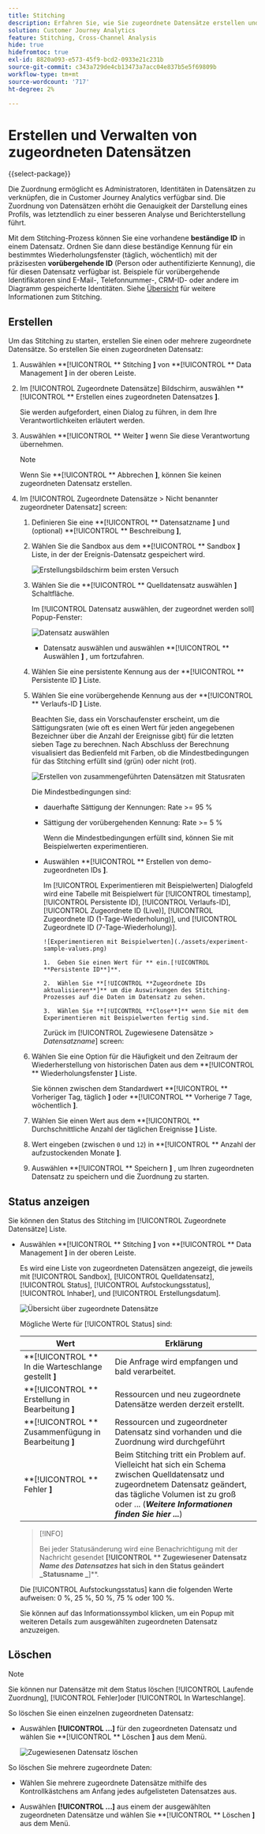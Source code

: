 ```yaml
---
title: Stitching
description: Erfahren Sie, wie Sie zugeordnete Datensätze erstellen und verwalten
solution: Customer Journey Analytics
feature: Stitching, Cross-Channel Analysis
hide: true
hidefromtoc: true
exl-id: 8820a093-e573-45f9-bcd2-0933e21c231b
source-git-commit: c343a729de4cb13473a7acc04e837b5e5f69809b
workflow-type: tm+mt
source-wordcount: '717'
ht-degree: 2%

---
```


# Erstellen und Verwalten von zugeordneten Datensätzen

{{select-package}}

Die Zuordnung ermöglicht es Administratoren, Identitäten in Datensätzen zu verknüpfen, die in Customer Journey Analytics verfügbar sind. Die Zuordnung von Datensätzen erhöht die Genauigkeit der Darstellung eines Profils, was letztendlich zu einer besseren Analyse und Berichterstellung führt.

Mit dem Stitching-Prozess können Sie eine vorhandene **beständige ID** in einem Datensatz. Ordnen Sie dann diese beständige Kennung für ein bestimmtes Wiederholungsfenster (täglich, wöchentlich) mit der präzisesten **vorübergehende ID** (Person oder authentifizierte Kennung), die für diesen Datensatz verfügbar ist. Beispiele für vorübergehende Identifikatoren sind E-Mail-, Telefonnummer-, CRM-ID- oder andere im Diagramm gespeicherte Identitäten. Siehe [Übersicht](overview.md) für weitere Informationen zum Stitching.

## Erstellen

Um das Stitching zu starten, erstellen Sie einen oder mehrere zugeordnete Datensätze. So erstellen Sie einen zugeordneten Datensatz:

1. Auswählen **[!UICONTROL ** Stitching **]** von **[!UICONTROL ** Data Management **]** in der oberen Leiste.

2. Im [!UICONTROL Zugeordnete Datensätze] Bildschirm, auswählen **[!UICONTROL ** Erstellen eines zugeordneten Datensatzes **]**.

   Sie werden aufgefordert, einen Dialog zu führen, in dem Ihre Verantwortlichkeiten erläutert werden.

3. Auswählen **[!UICONTROL ** Weiter **]** wenn Sie diese Verantwortung übernehmen.

   >[!NOTE]
   >
   >    Wenn Sie **[!UICONTROL ** Abbrechen **]**, können Sie keinen zugeordneten Datensatz erstellen.

4. Im [!UICONTROL Zugeordnete Datensätze > Nicht benannter zugeordneter Datensatz] screen:

   1. Definieren Sie eine **[!UICONTROL ** Datensatzname **]** und (optional) **[!UICONTROL ** Beschreibung **]**,

   2. Wählen Sie die Sandbox aus dem **[!UICONTROL ** Sandbox **]** Liste, in der der Ereignis-Datensatz gespeichert wird.

      ![Erstellungsbildschirm beim ersten Versuch](./assets/create-initial.png)

   3. Wählen Sie die **[!UICONTROL ** Quelldatensatz auswählen **]** Schaltfläche.

      Im [!UICONTROL Datensatz auswählen, der zugeordnet werden soll] Popup-Fenster:

      ![Datensatz auswählen](./assets/select-one-dataset.png)

      - Datensatz auswählen und auswählen **[!UICONTROL ** Auswählen **]** , um fortzufahren.

   4. Wählen Sie eine persistente Kennung aus der **[!UICONTROL ** Persistente ID **]** Liste.

   5. Wählen Sie eine vorübergehende Kennung aus der **[!UICONTROL ** Verlaufs-ID **]** Liste.

      Beachten Sie, dass ein Vorschaufenster erscheint, um die Sättigungsraten (wie oft es einen Wert für jeden angegebenen Bezeichner über die Anzahl der Ereignisse gibt) für die letzten sieben Tage zu berechnen. Nach Abschluss der Berechnung visualisiert das Bedienfeld mit Farben, ob die Mindestbedingungen für das Stitching erfüllt sind (grün) oder nicht (rot).

      ![Erstellen von zusammengeführten Datensätzen mit Statusraten](./assets/create-before-experimenting.png)

      Die Mindestbedingungen sind:

      - dauerhafte Sättigung der Kennungen: Rate >= 95 %

      - Sättigung der vorübergehenden Kennung: Rate >= 5 %

        Wenn die Mindestbedingungen erfüllt sind, können Sie mit Beispielwerten experimentieren.

      - Auswählen **[!UICONTROL ** Erstellen von demo-zugeordneten IDs **]**.

        Im [!UICONTROL Experimentieren mit Beispielwerten] Dialogfeld wird eine Tabelle mit Beispielwert für [!UICONTROL timestamp], [!UICONTROL Persistente ID], [!UICONTROL Verlaufs-ID], [!UICONTROL Zugeordnete ID (Live)], [!UICONTROL Zugeordnete ID (1-Tage-Wiederholung)], und [!UICONTROL Zugeordnete ID (7-Tage-Wiederholung)].

            ![Experimentieren mit Beispielwerten](./assets/experiment-sample-values.png)
            
            1.  Geben Sie einen Wert für ** ein.[!UICONTROL **Persistente ID**]**.
            
            2.  Wählen Sie **[!UICONTROL **Zugeordnete IDs aktualisieren**]** um die Auswirkungen des Stitching-Prozesses auf die Daten im Datensatz zu sehen.
            
            3.  Wählen Sie **[!UICONTROL **Close**]** wenn Sie mit dem Experimentieren mit Beispielwerten fertig sind.
        

        Zurück im [!UICONTROL Zugewiesene Datensätze > _Datensatzname_] screen:

   6. Wählen Sie eine Option für die Häufigkeit und den Zeitraum der Wiederherstellung von historischen Daten aus dem **[!UICONTROL ** Wiederholungsfenster **]** Liste.

      Sie können zwischen dem Standardwert **[!UICONTROL ** Vorheriger Tag, täglich **]** oder **[!UICONTROL ** Vorherige 7 Tage, wöchentlich **]**.

   7. Wählen Sie einen Wert aus dem **[!UICONTROL ** Durchschnittliche Anzahl der täglichen Ereignisse **]** Liste.

   8. Wert eingeben (zwischen `0` und `12`) in **[!UICONTROL ** Anzahl der aufzustockenden Monate **]**.

   9. Auswählen **[!UICONTROL ** Speichern **]** , um Ihren zugeordneten Datensatz zu speichern und die Zuordnung zu starten.

## Status anzeigen

Sie können den Status des Stitching im [!UICONTROL Zugeordnete Datensätze] Liste.

- Auswählen **[!UICONTROL ** Stitching **]** von **[!UICONTROL ** Data Management **]** in der oberen Leiste.

  Es wird eine Liste von zugeordneten Datensätzen angezeigt, die jeweils mit [!UICONTROL Sandbox], [!UICONTROL Quelldatensatz], [!UICONTROL Status], [!UICONTROL Aufstockungsstatus], [!UICONTROL Inhaber], und [!UICONTROL Erstellungsdatum].

  ![Übersicht über zugeordnete Datensätze](./assets/overview-stitched-datasetts.png)

  Mögliche Werte für [!UICONTROL Status] sind:

  | Wert | Erklärung |
  |-----|-----|
  | **[!UICONTROL ** In die Warteschlange gestellt **]** | Die Anfrage wird empfangen und bald verarbeitet. |
  | **[!UICONTROL ** Erstellung in Bearbeitung **]** | Ressourcen und neu zugeordnete Datensätze werden derzeit erstellt. |
  | **[!UICONTROL ** Zusammenfügung in Bearbeitung **]** | Ressourcen und zugeordneter Datensatz sind vorhanden und die Zuordnung wird durchgeführt |
  | **[!UICONTROL ** Fehler **]** | Beim Stitching tritt ein Problem auf. Vielleicht hat sich ein Schema zwischen Quelldatensatz und zugeordnetem Datensatz geändert, das tägliche Volumen ist zu groß oder ... (_**Weitere Informationen finden Sie hier ...**_) |

  >[!INFO]
  >
  >    Bei jeder Statusänderung wird eine Benachrichtigung mit der Nachricht gesendet **[!UICONTROL ** Zugewiesener Datensatz _Name des Datensatzes_ hat sich in den Status geändert _Statusname _**]**.


  Die [!UICONTROL Aufstockungsstatus] kann die folgenden Werte aufweisen: 0 %, 25 %, 50 %, 75 % oder 100 %.

  Sie können auf das Informationssymbol klicken, um ein Popup mit weiteren Details zum ausgewählten zugeordneten Datensatz anzuzeigen.


## Löschen

>[!NOTE]
>
>Sie können nur Datensätze mit dem Status löschen [!UICONTROL Laufende Zuordnung], [!UICONTROL Fehler]oder [!UICONTROL In Warteschlange].


So löschen Sie einen einzelnen zugeordneten Datensatz:

- Auswählen **[!UICONTROL **...**]** für den zugeordneten Datensatz und wählen Sie **[!UICONTROL ** Löschen **]** aus dem Menü.

  ![Zugewiesenen Datensatz löschen](./assets/delete-stitched-dataset.png)

So löschen Sie mehrere zugeordnete Daten:

- Wählen Sie mehrere zugeordnete Datensätze mithilfe des Kontrollkästchens am Anfang jedes aufgelisteten Datensatzes aus.

- Auswählen **[!UICONTROL **...**]** aus einem der ausgewählten zugeordneten Datensätze und wählen Sie **[!UICONTROL ** Löschen **]** aus dem Menü.
